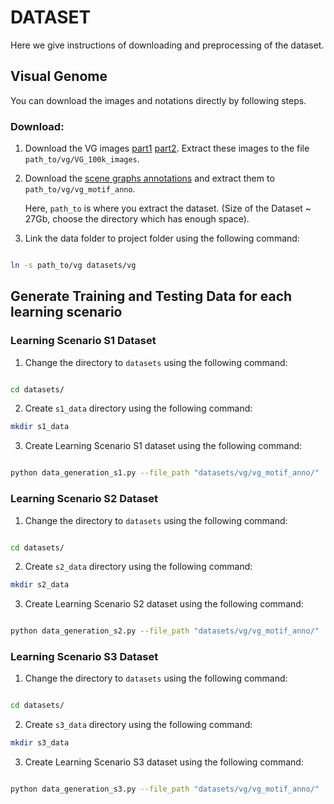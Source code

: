 # DATASET

Here we give instructions of downloading and preprocessing of the dataset. 

## Visual Genome

You can download the images and notations directly by following steps. 

### Download:
1. Download the VG images [part1](https://cs.stanford.edu/people/rak248/VG_100K_2/images.zip) [part2](https://cs.stanford.edu/people/rak248/VG_100K_2/images2.zip). Extract these images to the file `path_to/vg/VG_100k_images`. 

2. Download the [scene graphs annotations](https://shanghaitecheducn-my.sharepoint.com/:u:/g/personal/lirj2_shanghaitech_edu_cn/EfI9vkdunDpCqp8ooxoHhloBE6KDuztZDWQM_Sbsw_1x5A?e=N8gWIS) and extract them to `path_to/vg/vg_motif_anno`.

   Here, `path_to` is where you extract the dataset. (Size of the Dataset ~ 27Gb, choose the directory which has enough space).

3. Link the data folder to project folder using the following command:
```bash

ln -s path_to/vg datasets/vg
```

## Generate Training and Testing Data for each learning scenario 

### Learning Scenario S1 Dataset

1. Change the directory to `datasets` using the following command:
```bash

cd datasets/

```
2. Create `s1_data` directory using the following command:
```bash
mkdir s1_data

```
3. Create Learning Scenario S1 dataset using the following command:
```bash

python data_generation_s1.py --file_path "datasets/vg/vg_motif_anno/"
```

### Learning Scenario S2 Dataset

1. Change the directory to `datasets` using the following command:
```bash

cd datasets/

```
2. Create `s2_data` directory using the following command:
```bash
mkdir s2_data

```
3. Create Learning Scenario S2 dataset using the following command:
```bash

python data_generation_s2.py --file_path "datasets/vg/vg_motif_anno/"
```

### Learning Scenario S3 Dataset

1. Change the directory to `datasets` using the following command:
```bash

cd datasets/

```
2. Create `s3_data` directory using the following command:
```bash
mkdir s3_data

```
3. Create Learning Scenario S3 dataset using the following command:
```bash

python data_generation_s3.py --file_path "datasets/vg/vg_motif_anno/"
```


